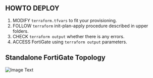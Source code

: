## HOWTO DEPLOY
1.  MODIFY `terraform.tfvars` to fit your provisioning.
2.  FOLLOW `terraform` init-plan-apply procedure described in upper folders.
3.  CHECK `terraform output` whether there is any errors.
4.  ACCESS FortiGate using `terraform output` parameters.

## Standalone FortiGate Topology
![Image Text](https://gitee.com/danielshen/terraform-fortinet-china/raw/master/terraform-awschina/fgtvm-standalone-vpc/fgtvm-standalone-vpc.png)